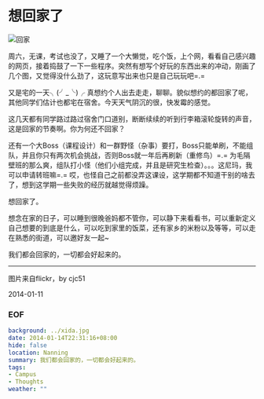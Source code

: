 想回家了
========
![回家](http://farm9.staticflickr.com/8037/7998186215_6d9e5e51bc.jpg)

周六，无课，考试也没了，又睡了一个大懒觉，吃个饭，上个网，看看自己感兴趣的网页，接着捣鼓了一下一些程序。突然有想写个好玩的东西出来的冲动，刚画了几个图，又觉得没什么劲了，这玩意写出来也只是自己玩玩吧=.=

又是宅的一天╮(╯_╰)╭ 真想约个人出去走走，聊聊。貌似想约的都回家了呢，其他同学们估计也都宅在宿舍。今天天气阴沉的很，快发霉的感觉。

这几天都有同学路过路过宿舍门口道别，断断续续的听到行李箱滚轮旋转的声音，这是回家的节奏啊。你为何还不回家？

还有一个大Boss（课程设计）和一群野怪（杂事）要打，Boss只能单刷，不能组队，并且你只有两次机会挑战，否则Boss就一年后再刷新（重修鸟）=.= 为毛隔壁班的那么爽，组队打小怪（他们小组完成，并且是研究生检查）。。。这尼玛，我可以申请转班嘛=.= 哎，也怪自己之前都没弄这课设，这学期都不知道干别的啥去了，想到这学期一些失败的经历就越觉得烦躁。

想回家了。

想念在家的日子，可以睡到很晚爸妈都不管你，可以静下来看看书，可以重新定义自己想要的到底是什么，可以吃到家里的饭菜，还有家乡的米粉以及等等，可以走在熟悉的街道，可以邀好友一起~

我们都会回家的，一切都会好起来的。

---
图片来自flickr，by cjc51

2014-01-11


### EOF
```yaml
background: ../xida.jpg
date: 2014-01-14T22:31:16+08:00
hide: false
location: Nanning
summary: 我们都会回家的，一切都会好起来的。
tags:
- Campus
- Thoughts
weather: ""
```
